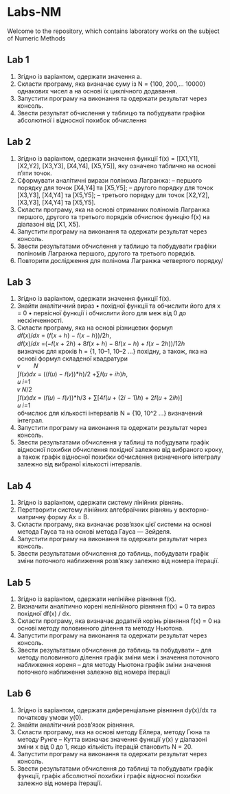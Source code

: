 # Labs-NM
Welcome to the repository, which contains laboratory works on the subject of Numeric Methods
## Lab 1
 1. Згідно із варіантом, одержати значення a.
 2. Скласти програму, яка визначає суму із N = {100, 200,… 10000} однакових чисел a на основі їх циклічного додавання.
 3. Запустити програму на виконання та одержати результат через консоль.
 4. Звести результат обчислення у таблицю та побудувати графіки абсолютної і відносної похибок обчислення
## Lab 2
 1. Згідно із варіантом, одержати значення функції f(x) = [[X1,Y1], [X2,Y2], [X3,Y3], [X4,Y4], [X5,Y5]], яку означено таблично на основі п’яти точок.
 2. Сформувати аналітичні вирази полінома Лагранжа:
  – першого порядку для точок [X4,Y4] та [X5,Y5];
  – другого порядку для точок [X3,Y3], [X4,Y4] та [X5,Y5];
  – третього порядку для точок [X2,Y2], [X3,Y3], [X4,Y4] та [X5,Y5].
 3. Скласти програму, яка на основі отриманих поліномів Лагранжа першого, другого та третього порядків обчислює функцію f(x) на діапазоні від [X1, X5].
 4. Запустити програму на виконання та одержати результат через консоль.
 5. Звести результатами обчислення у таблицю та побудувати графіки поліномів Лагранжа першого, другого та третього порядків.
 6. Повторити дослідження для полінома Лагранжа четвертого порядку/
## Lab 3
 1. Згідно із варіантом, одержати значення функції f(x).
 2. Знайти аналітичний вираз
  • похідної функції та обчислити його для x = 0
  • первісної функції і обчислити його для меж від 0 до нескінченності.
 3. Скласти програму, яка на основі різницевих формул <br />
𝑑𝑓(𝑥)/𝑑𝑥 = (𝑓(𝑥 + ℎ) − 𝑓(𝑥 − ℎ))/2ℎ,<br />
𝑑𝑓(𝑥)/𝑑𝑥 =(−𝑓(𝑥 + 2ℎ) + 8𝑓(𝑥 + ℎ) − 8𝑓(𝑥 − ℎ) + 𝑓(𝑥 − 2ℎ))/12ℎ<br />
визначає для кроків h = {1, 10–1, 10–2 …} похідну, а також, яка на основі формул складеної квадратури<br />
𝑣&nbsp;&nbsp;&nbsp;&nbsp;&nbsp;&nbsp;&nbsp;&nbsp;𝑁<br />
∫𝑓(𝑥)𝑑𝑥 = ((𝑓(𝑢) − 𝑓(𝑣))*ℎ)/2 +∑𝑓(𝑢 + 𝑖ℎ)ℎ,<br />
𝑢                              𝑖=1<br />
𝑣                             𝑁/2<br />
∫𝑓(𝑥)𝑑𝑥 = (𝑓(𝑢) − 𝑓(𝑣))*h/3 + ∑[4𝑓(𝑢 + (2𝑖 − 1)ℎ) + 2𝑓(𝑢 + 2𝑖ℎ)]<br />
𝑢                             𝑖=1<br />
обчислює для кількості інтервалів N = {10, 10^2 …} визначений інтеграл.
 5. Запустити програму на виконання та одержати результат через консоль.
 6. Звести результатами обчислення у таблиці та побудувати графік відносної похибки обчислення похідної залежно від вибраного кроку, а також графік відносної похибки обчислення визначеного інтегралу залежно від вибраної кількості інтервалів.
## Lab 4
 1. Згідно із варіантом, одержати систему лінійних рівнянь.
 2. Перетворити систему лінійних алгебраїчних рівнянь у векторно-матричну форму Ax = B.
 3. Скласти програму, яка визначає розв’язок цієї системи на основі метода Гауса та на основі метода Гауса — Зейделя.
 4. Запустити програму на виконання та одержати результат через консоль.
 5. Звести результатами обчислення до таблиць, побудувати графік зміни поточного наближення розв’язку залежно від номера ітерації.
## Lab 5
 1. Згідно із варіантом, одержати нелінійне рівняння f(x).
 2. Визначити аналітично корені нелінійного рівняння f(x) = 0 та вираз похідної df(x) / dx.
 3. Скласти програму, яка визначає додатній корінь рівняння f(x) = 0 на основі методу половинного ділення та методу Ньютона.
 4. Запустити програму на виконання та одержати результат через консоль.
 5. Звести результатами обчислення до таблиць та побудувати
  – для методу половинного ділення графік зміни меж і значення поточного наближення кореня
  – для методу Ньютона графік зміни значення поточного наближення залежно від номера ітерації
## Lab 6
 1. Згідно із варіантом, одержати диференціальне рівняння dy(x)/dx та початкову умови 
y(0).
 2. Знайти аналітичний розв’язок рівняння.
 3. Скласти програму, яка на основі методу Ейлера, методу Гюна та методу Рунге – Кутта визначає значення функції y(x) у діапазоні зміни x від 0 до 1, якщо кількість ітерацій становить N = 20.
 4. Запустити програму на виконання та одержати результат через консоль.
 5. Звести результатами обчислення до таблиці та побудувати графік функції, графік абсолютної похибки і графік відносної похибки залежно від номера ітерації.
